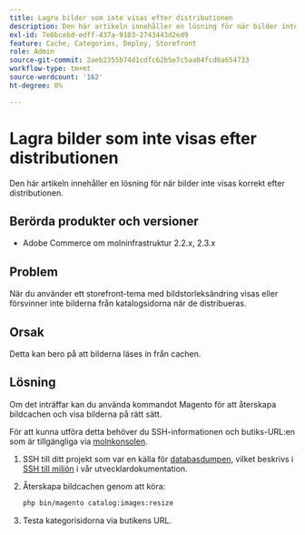 ```yaml
---
title: Lagra bilder som inte visas efter distributionen
description: Den här artikeln innehåller en lösning för när bilder inte visas korrekt efter distributionen.
exl-id: 7e6bcebd-edff-437a-9103-2743443d2ed9
feature: Cache, Categories, Deploy, Storefront
role: Admin
source-git-commit: 2aeb2355b74d1cdfc62b5e7c5aa04fcd0a654733
workflow-type: tm+mt
source-wordcount: '162'
ht-degree: 0%

---
```


# Lagra bilder som inte visas efter distributionen

Den här artikeln innehåller en lösning för när bilder inte visas korrekt efter distributionen.

## Berörda produkter och versioner

* Adobe Commerce om molninfrastruktur 2.2.x, 2.3.x

## Problem

När du använder ett storefront-tema med bildstorleksändring visas eller försvinner inte bilderna från katalogsidorna när de distribueras.

## Orsak

Detta kan bero på att bilderna läses in från cachen.

## Lösning

Om det inträffar kan du använda kommandot Magento för att återskapa bildcachen och visa bilderna på rätt sätt.

För att kunna utföra detta behöver du SSH-informationen och butiks-URL:en som är tillgängliga via [molnkonsolen](https://experienceleague.adobe.com/docs/commerce-cloud-service/user-guide/project/overview.html?lang=sv-SE).

1. SSH till ditt projekt som var en källa för [databasdumpen](/help/how-to/general/create-database-dump-on-cloud.md), vilket beskrivs i [SSH till miljön](https://experienceleague.adobe.com/sv/docs/commerce-cloud-service/user-guide/develop/secure-connections) i vår utvecklardokumentation.
1. Återskapa bildcachen genom att köra:

   ```bash
   php bin/magento catalog:images:resize
   ```

1. Testa kategorisidorna via butikens URL.
